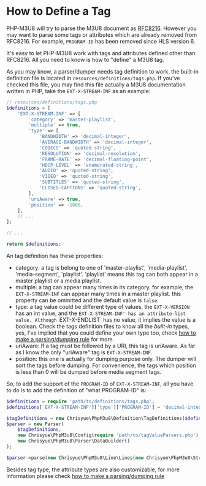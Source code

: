How to Define a Tag
===================

PHP-M3U8 will try to parse the M3U8 document as
[RFC8216](https://tools.ietf.org/html/rfc8216). However you may want to parse
some tags or attributes which are already removed from RFC8216. For example,
`PROGRAM-ID` has been removed since HLS version 6.

It's easy to let PHP-M3U8 work with tags and attributes defined other than
RFC8216. All you need to know is how to "define" a M3U8 tag.

As you may know, a parser/dumper needs tag definition to work. the built-in
definition file is located in `resources/definitions/tags.php`. If you've
checked this file, you may find this file actually a M3U8 documentation written
in PHP, take the `EXT-X-STREAM-INF` as an example:

```php
// resources/definitions/tags.php
$definitions = [
    'EXT-X-STREAM-INF' => [
        'category' => 'master-playlist',
        'multiple' => true,
        'type' => [
            'BANDWIDTH' => 'decimal-integer',
            'AVERAGE-BANDWIDTH' => 'decimal-integer',
            'CODECS' => 'quoted-string',
            'RESOLUTION' => 'decimal-resolution',
            'FRAME-RATE' => 'decimal-floating-point',
            'HDCP-LEVEL' => 'enumerated-string',
            'AUDIO' => 'quoted-string',
            'VIDEO' => 'quoted-string',
            'SUBTITLES' => 'quoted-string',
            'CLOSED-CAPTIONS' => 'quoted-string',
        ],
        'uriAware' => true,
        'position' => -1800,
    ],
    // ...
];

// ...

return $definitions;
```

An tag definition has these properties:

- category: a tag is belong to one of 'master-playlist', 'media-playlist',
  'media-segment', 'playlist'. 'playlist' means this tag can both appear in a
  master playlist or a media playlist.
- multiple: a tag can appear many times in its category. for example, the
  `EXT-X-STREAM-INF` can appear many times in a master playlist. this property
  can be ommitted and the default value is `false`.
- type: a tag value could be different type of values, the `EXT-X-VERSION` has
  an int value, and the `EXT-X-STREAM-INF' has an attribute-list value.
  Although `EXT-X-ENDLIST` has no value, it implies the value is a boolean.
  Check the tags definition files to know all the *built-in* types, yes, I've
  implied that you could define your own type too, check
  [how to make a parsing/dumping rule](how-to-make-a-parsing-dumping-rule.md)
  for more.
- uriAware: If a tag must be followed by a URI, this tag is uriAware. As far as
  I know the only "uriAware" tag is `EXT-X-STREAM-INF`.
- position: this one is actually for dumping purpose only. The dumper will sort
  the tags before dumping. For convenience, the tags which position is less
  than 0 will be dumped before media segment tags.

So, to add the support of the `PROGRAM-ID` of `EXT-X-STREAM-INF`, all you have
to do is to add the definition of "what PROGRAM-ID" is:

```php
$definitions = require 'path/to/definitions/tags.php';
$definitions['EXT-X-STREAM-INF']['type']['PROGRAM-ID'] = 'decimal-integer';

$tagDefinitions = new Chrisyue\PhpM3u8\Definition\TagDefinitions($definitions);
$parser = new Parser(
    $tagDefinitions,
    new Chrisyue\PhpM3u8\Config(require 'path/to/tagValueParsers.php'),
    new Chrisyue\PhpM3u8\Parser\DataBuilder()
);

$parser->parse(new Chrisyue\PhpM3u8\Line\Lines(new Chrisyue\PhpM3u8\Stream\TextStream($m3u8)));
```

Besides tag type, the attribute types are also customizable, for more
information please check
[how to make a parsing/dumping rule](how-to-make-a-parsing-dumping-rule.md)
